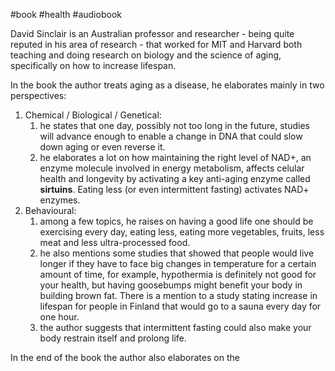 #book #health #audiobook

David Sinclair is an Australian professor and researcher - being quite reputed in his area of research - that worked for MIT and Harvard both teaching and doing research on biology and the science of aging, specifically on how to increase lifespan.

In the book the author treats aging as a disease, he elaborates mainly in two perspectives:

1. Chemical / Biological / Genetical:
	1. he states that one day, possibly not too long in the future, studies will advance enough to enable a change in DNA that could slow down aging or even reverse it.
	2. he elaborates a lot on how maintaining the right level of NAD+, an enzyme molecule involved in energy metabolism, affects celular health and longevity by activating a key anti-aging enzyme called **sirtuins**. Eating less (or even intermittent fasting) activates NAD+ enzymes.
2. Behavioural:
	1. among a few topics, he raises on having a good life one should be exercising every day, eating less, eating more vegetables, fruits, less meat and less ultra-processed food.
	2. he also mentions some studies that showed that people would live longer if they have to face big changes in temperature for a certain amount of time, for example, hypothermia is definitely not good for your health, but having goosebumps might benefit your body in building brown fat. There is a mention to a study stating increase in lifespan for people in Finland that would go to a sauna every day for one hour.
	3. the author suggests that intermittent fasting could also make your body restrain itself and prolong life.

In the end of the book the author also elaborates on the 